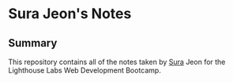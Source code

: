 # Sura Jeon's Notes
## Summary
This repository contains all of the notes taken by [Sura](https://github.com/surajeon) Jeon for the Lighthouse Labs Web Development Bootcamp.